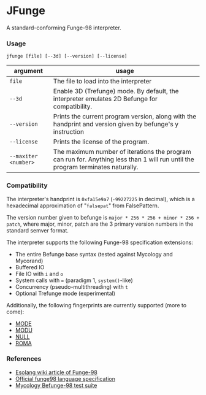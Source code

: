 # JFunge

A standard-conforming Funge-98 interpreter.

### Usage

`jfunge [file] [--3d] [--version] [--license]`

| argument             | usage                                                                                                                           |
|----------------------|---------------------------------------------------------------------------------------------------------------------------------|
| `file`               | The file to load into the interpreter                                                                                           |
| `--3d`               | Enable 3D (Trefunge) mode. By default, the interpreter emulates 2D Befunge for compatibility.                                   |
| `--version`          | Prints the current program version, along with the handprint and version given by befunge's y instruction                       |
| `--license`          | Prints the license of the program.                                                                                              |
| `--maxiter <number>` | The maximum number of iterations the program can run for. Anything less than 1 will run until the program terminates naturally. |

### Compatibility

The interpreter's handprint is `0xfa15e9a7` (`-99227225` in decimal), which is a hexadecimal approximation of "`falsepat`" from FalsePattern.

The version number given to befunge is `major * 256 * 256 + minor * 256 + patch`, where major, minor, patch are the 3
primary version numbers in the standard semver format.

The interpreter supports the following Funge-98 specification extensions:
- The entire Befunge base syntax (tested against Mycology and Mycorand)
- Buffered IO
- File IO with `i` and `o`
- System calls with `=` (paradigm 1, `system()`-like)
- Concurrency (pseudo-multithreading) with `t`
- Optional Trefunge mode (experimental)

Additionally, the following fingerprints are currently supported (more to come):
- [MODE](https://catseye.tc/view/funge-98/library/MODE.markdown)
- [MODU](https://catseye.tc/view/funge-98/library/MODU.markdown)
- [NULL](https://catseye.tc/view/funge-98/library/NULL.markdown)
- [ROMA](https://catseye.tc/view/funge-98/library/ROMA.markdown)

### References

- [Esolang wiki article of Funge-98](https://esolangs.org/wiki/Funge-98)
- [Official funge98 language specification](https://github.com/catseye/Funge-98/blob/master/doc/funge98.markdown)
- [Mycology Befunge-98 test suite](https://github.com/Deewiant/Mycology)
